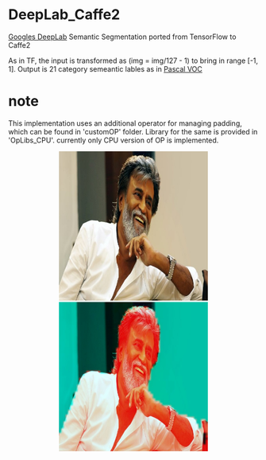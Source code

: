 # DeepLab_Caffe2
[Googles DeepLab](https://github.com/tensorflow/models/tree/master/research/deeplab) Semantic Segmentation ported from TensorFlow to Caffe2

As in TF, the input is transformed as (img = img/127 - 1) to bring in range [-1, 1].
Output is 21 category semeantic lables as in [Pascal VOC](https://github.com/NVIDIA/DIGITS/blob/master/examples/semantic-segmentation/pascal-voc-classes.txt)

# note
This implementation uses an additional operator for managing padding, which can be found in 'customOP' folder. Library for the same is provided in 'OpLibs_CPU'.
currently only CPU version of OP is implemented.



<p align="center">
  <img src="SampleOutput/img.jpg" width="300" />
  <img src="SampleOutput/visualize.jpg" width="300"/>
  
</p>

